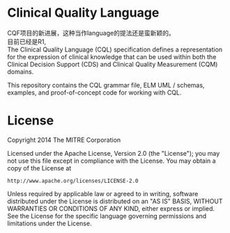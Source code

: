 # Clinical Quality Language

CQF项目的新进展，这种当作language的提法还是蛮新颖的。  
目前已经是R1,           
The Clinical Quality Language (CQL) specification defines a representation for the 
expression of clinical knowledge that can be used within both the Clinical 
Decision Support (CDS) and Clinical Quality Measurement (CQM) domains.

This repository contains the CQL grammar file, ELM UML / schemas, examples, and 
proof-of-concept code for working with CQL.

# License

Copyright 2014 The MITRE Corporation

Licensed under the Apache License, Version 2.0 (the "License");
you may not use this file except in compliance with the License.
You may obtain a copy of the License at

    http://www.apache.org/licenses/LICENSE-2.0

Unless required by applicable law or agreed to in writing, software
distributed under the License is distributed on an "AS IS" BASIS,
WITHOUT WARRANTIES OR CONDITIONS OF ANY KIND, either express or implied.
See the License for the specific language governing permissions and
limitations under the License.
